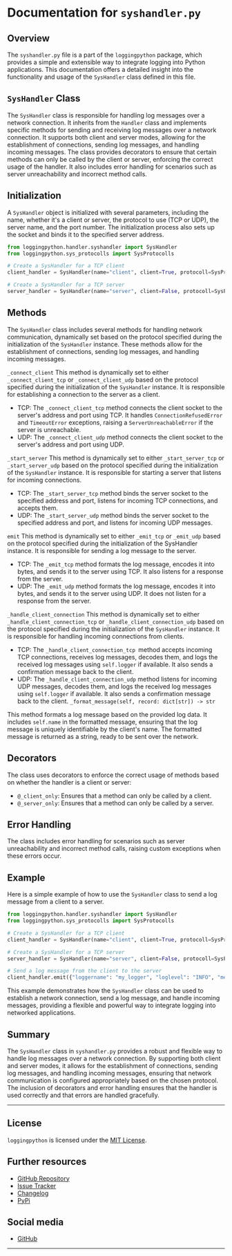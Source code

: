 # Documentation for `syshandler.py`
## Overview
The `syshandler.py` file is a part of the `loggingpython` package, which provides a simple and extensible way to integrate logging into Python applications. This documentation offers a detailed insight into the functionality and usage of the `SysHandler` class defined in this file.

## `SysHandler` Class
The `SysHandler` class is responsible for handling log messages over a network connection. It inherits from the `Handler` class and implements specific methods for sending and receiving log messages over a network connection. It supports both client and server modes, allowing for the establishment of connections, sending log messages, and handling incoming messages. The class provides decorators to ensure that certain methods can only be called by the client or server, enforcing the correct usage of the handler. It also includes error handling for scenarios such as server unreachability and incorrect method calls.

## Initialization
A `SysHandler` object is initialized with several parameters, including the name, whether it's a client or server, the protocol to use (TCP or UDP), the server name, and the port number. The initialization process also sets up the socket and binds it to the specified server address.
```python
from loggingpython.handler.syshandler import SysHandler
from loggingpython.sys_protocolls import SysProtocolls

# Create a SysHandler for a TCP client
client_handler = SysHandler(name="client", client=True, protocoll=SysProtocolls.TCP, server_name="localhost", port=8080)

# Create a SysHandler for a TCP server
server_handler = SysHandler(name="server", client=False, protocoll=SysProtocolls.TCP, server_name="localhost", port=8080)
```

## Methods
The `SysHandler` class includes several methods for handling network communication, dynamically set based on the protocol specified during the initialization of the `SysHandler` instance. These methods allow for the establishment of connections, sending log messages, and handling incoming messages.

`_connect_client`
This method is dynamically set to either `_connect_client_tcp` or `_connect_client_udp` based on the protocol specified during the initialization of the `SysHandler` instance. It is responsible for establishing a connection to the server as a client.
 - TCP: The `_connect_client_tcp` method connects the client socket to the server's address and port using TCP. It handles `ConnectionRefusedError` and `TimeoutError` exceptions, raising a `ServerUnreachableError` if the server is unreachable.
 - UDP: The `_connect_client_udp` method connects the client socket to the server's address and port using UDP.

`_start_server`
This method is dynamically set to either `_start_server_tcp` or `_start_server_udp` based on the protocol specified during the initialization of the `SysHandler` instance. It is responsible for starting a server that listens for incoming connections.
 - TCP: The `_start_server_tcp` method binds the server socket to the specified address and port, listens for incoming TCP connections, and accepts them.
 - UDP: The `_start_server_udp` method binds the server socket to the specified address and port, and listens for incoming UDP messages.

`emit`
This method is dynamically set to either `_emit_tcp` or `_emit_udp` based on the protocol specified during the initialization of the SysHandler instance. It is responsible for sending a log message to the server.
 - TCP: The `_emit_tcp` method formats the log message, encodes it into bytes, and sends it to the server using TCP. It also listens for a response from the server.
 - UDP: The `_emit_udp` method formats the log message, encodes it into bytes, and sends it to the server using UDP. It does not listen for a response from the server.

`_handle_client_connection`
This method is dynamically set to either `_handle_client_connection_tcp` or `_handle_client_connection_udp` based on the protocol specified during the initialization of the `SysHandler` instance. It is responsible for handling incoming connections from clients.
 - TCP: The `_handle_client_connection_tcp `method accepts incoming TCP connections, receives log messages, decodes them, and logs the received log messages using `self.logger` if available. It also sends a confirmation message back to the client.
 - UDP: The `_handle_client_connection_udp` method listens for incoming UDP messages, decodes them, and logs the received log messages using `self.logger` if available. It also sends a confirmation message back to the client.
`_format_message(self, record: dict[str]) -> str`

This method formats a log message based on the provided log data. It includes `self.name` in the formatted message, ensuring that the log message is uniquely identifiable by the client's name. The formatted message is returned as a string, ready to be sent over the network.

## Decorators
The class uses decorators to enforce the correct usage of methods based on whether the handler is a client or server:

 - `@_client_only`: Ensures that a method can only be called by a client.
 - `@_server_only`: Ensures that a method can only be called by a server.

## Error Handling
The class includes error handling for scenarios such as server unreachability and incorrect method calls, raising custom exceptions when these errors occur.

## Example
Here is a simple example of how to use the `SysHandler` class to send a log message from a client to a server.
```python
from loggingpython.handler.syshandler import SysHandler
from loggingpython.sys_protocolls import SysProtocolls

# Create a SysHandler for a TCP client
client_handler = SysHandler(name="client", client=True, protocoll=SysProtocolls.TCP, server_name="localhost", port=8080)

# Create a SysHandler for a TCP server
server_handler = SysHandler(name="server", client=False, protocoll=SysProtocolls.TCP, server_name="localhost", port=8080)

# Send a log message from the client to the server
client_handler.emit({"loggername": "my_logger", "loglevel": "INFO", "message": "This is an information message."})
```
This example demonstrates how the `SysHandler` class can be used to establish a network connection, send a log message, and handle incoming messages, providing a flexible and powerful way to integrate logging into networked applications.

## Summary
The `SysHandler` class in `syshandler.py` provides a robust and flexible way to handle log messages over a network connection. By supporting both client and server modes, it allows for the establishment of connections, sending log messages, and handling incoming messages, ensuring that network communication is configured appropriately based on the chosen protocol. The inclusion of decorators and error handling ensures that the handler is used correctly and that errors are handled gracefully.

---

## License

`loggingpython` is licensed under the [MIT License](https://opensource.org/licenses/MIT).

## Further resources

- [GitHub Repository](https://github.com/loggingpython-Community/loggingpython)
- [Issue Tracker](https://github.com/loggingpython-Community/loggingpython/issues)
- [Changelog](https://github.com/loggingpython-Community/loggingpython/blob/main/CHANGELOG.md)
- [PyPi](https://pypi.org/project/loggingpython/)

## Social media

- [GitHub](https://github.com/loggingpython-Community)

---